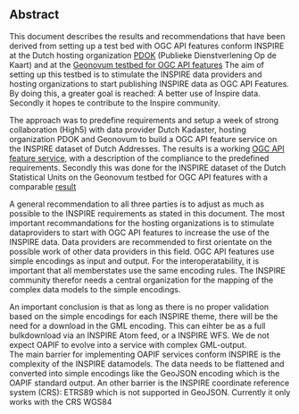 ## Abstract

This document describes the results and recommendations that have been derived from setting up a test bed with OGC API features conform INSPIRE at the Dutch hosting organization [PDOK](https://www.pdok.nl) (Publieke Dienstverlening Op de Kaart) and at the [Geonovum testbed for OGC API features](https://github.com/Geonovum/ogc-api-testbed)
The aim of setting up this testbed is to stimulate the INSPIRE data providers and hosting organizations to start publishing INSPIRE data as OGC API Features. By doing this, a greater goal is reached: A better use of Inspire data. Secondly it hopes te contribute to the Inspire community.

The approach was to predefine requirements and setup a week of strong collaboration (High5) with data provider Dutch Kadaster, hosting organization PDOK and Geonovum to build a OGC API feature service on the INSPIRE dataset of Dutch Addresses.
The results is a working [OGC API feature service](https://api.pdok.nl/geonovum/oaf/v1_0/), with a description of the compliance to the predefined requirements. Secondly this was done for the INSPIRE dataset of the Dutch Statistical Units on the Geonovum testbed for OGC API features with a comparable [result](https://apisandbox.geonovum.nl/pygeoapi_SU)

A general recommendation to all three parties is to adjust as much as possible to the INSPIRE requirements as stated in this document.
The most important recommandations for the hosting organizations is to stimulate dataproviders to start with OGC API features to increase the use of the INSPIRE data. Data providers are recommended to first orientate on the possible work of other data providers in this field. 
OGC API features use simple encodings as input and output. For the interoperatability, it is important that all memberstates use the same encoding rules. The INSPIRE community therefor needs a central organization for the mapping of the complex data models to the simple encodings.

An important conclusion is that as long as there is no proper validation based on the simple encodings for each INSPIRE theme, there will be the need for a download in the GML encoding. This can eihter be as a full bulkdownload via an INSPIRE Atom feed, or a INSPIRE WFS. We de not expect OAPIF to evolve into a service with complex GML-output.  
The main barrier for implementing OAPIF services conform INSPIRE is the complexity of the INSPIRE datamodels. The data needs to be flattened and converted into simple encodings like the GeoJSON encoding which is the OAPIF standard output.
An other barrier is the INSPIRE coordinate reference system (CRS): ETRS89 which is not supported in GeoJSON. Currently it only works with the CRS WGS84